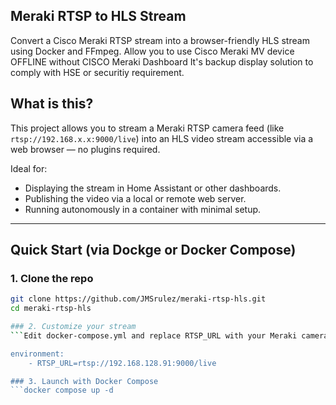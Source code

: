 ## Meraki RTSP to HLS Stream

Convert a Cisco Meraki RTSP stream into a browser-friendly HLS stream using Docker and FFmpeg.
Allow you to use Cisco Meraki MV device OFFLINE without CISCO Meraki Dashboard
It's backup display solution to comply with HSE or securitiy requirement.

## What is this?

This project allows you to stream a Meraki RTSP camera feed (like `rtsp://192.168.x.x:9000/live`) into an HLS video stream accessible via a web browser — no plugins required.

Ideal for:
- Displaying the stream in Home Assistant or other dashboards.
- Publishing the video via a local or remote web server.
- Running autonomously in a container with minimal setup.
---

## Quick Start (via Dockge or Docker Compose)

### 1. Clone the repo

```bash
git clone https://github.com/JMSrulez/meraki-rtsp-hls.git
cd meraki-rtsp-hls

### 2. Customize your stream
```Edit docker-compose.yml and replace RTSP_URL with your Meraki camera's address:

environment:
    - RTSP_URL=rtsp://192.168.128.91:9000/live

### 3. Launch with Docker Compose
```docker compose up -d

